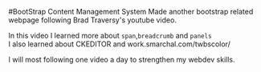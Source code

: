 #BootStrap Content Management System
Made another bootstrap related webpage following Brad Traversy's youtube video.

In this video I learned more about `span`,`breadcrumb` and `panels`  
I also learned about CKEDITOR and work.smarchal.com/twbscolor/  

I will most following one video a day to strengthen my webdev skills. 
